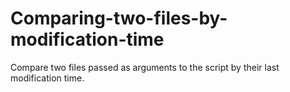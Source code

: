 # Comparing-two-files-by-modification-time
Compare two files passed as arguments to the script by their last modification time.

